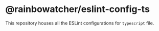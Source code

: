 # @rainbowatcher/eslint-config-ts

This repository houses all the ESLint configurations for `typescript` file.